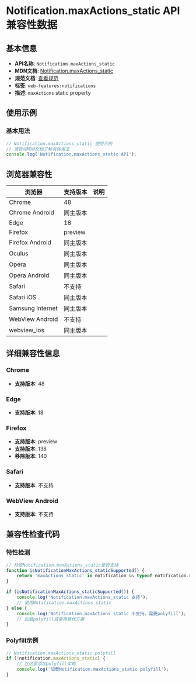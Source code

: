 # Notification.maxActions_static API 兼容性数据

## 基本信息

- **API名称**: `Notification.maxActions_static`
- **MDN文档**: [Notification.maxActions_static](https://developer.mozilla.org/docs/Web/API/Notification/maxActions_static)
- **规范文档**: [查看规范](https://notifications.spec.whatwg.org/#dom-notification-maxactions)
- **标签**: `web-features:notifications`
- **描述**: `maxActions` static property

## 使用示例

### 基本用法

```javascript
// Notification.maxActions_static 使用示例
// 请查阅MDN文档了解具体用法
console.log('Notification.maxActions_static API');
```

## 浏览器兼容性

| 浏览器 | 支持版本 | 说明 |
|--------|----------|------|
| Chrome | 48 |  |
| Chrome Android | 同主版本 |  |
| Edge | 18 |  |
| Firefox | preview |  |
| Firefox Android | 同主版本 |  |
| Oculus | 同主版本 |  |
| Opera | 同主版本 |  |
| Opera Android | 同主版本 |  |
| Safari | 不支持 |  |
| Safari iOS | 同主版本 |  |
| Samsung Internet | 同主版本 |  |
| WebView Android | 不支持 |  |
| webview_ios | 同主版本 |  |

## 详细兼容性信息

### Chrome

- **支持版本**: 48

### Edge

- **支持版本**: 18

### Firefox

- **支持版本**: preview
- **支持版本**: 138
- **移除版本**: 140

### Safari

- **支持版本**: 不支持

### WebView Android

- **支持版本**: 不支持

## 兼容性检查代码

### 特性检测

```javascript
// 检查Notification.maxActions_static是否支持
function isNotificationMaxActions_staticSupported() {
    return 'maxActions_static' in notification && typeof notification.maxActions_static === 'function';
}

if (isNotificationMaxActions_staticSupported()) {
    console.log('Notification.maxActions_static 支持');
    // 使用Notification.maxActions_static
} else {
    console.log('Notification.maxActions_static 不支持，需要polyfill');
    // 加载polyfill或使用替代方案
}
```

### Polyfill示例

```javascript
// Notification.maxActions_static polyfill
if (!notification.maxActions_static) {
    // 在这里添加polyfill实现
    console.log('加载Notification.maxActions_static polyfill');
}
```

